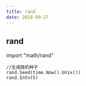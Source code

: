 ```yaml
---
title: rand
date: 2018-09-27
---
```

## rand

  import "math/rand"

    //生成随机种子
    rand.Seed(time.Now().Unix())
    rand.Intn(5)